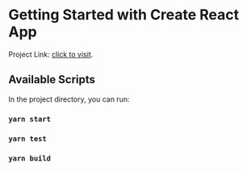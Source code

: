 # Getting Started with Create React App

Project Link: [click to visit](https://hopeful-payne-c99aa1.netlify.app/).

## Available Scripts

In the project directory, you can run:

### `yarn start`

### `yarn test`

### `yarn build`
